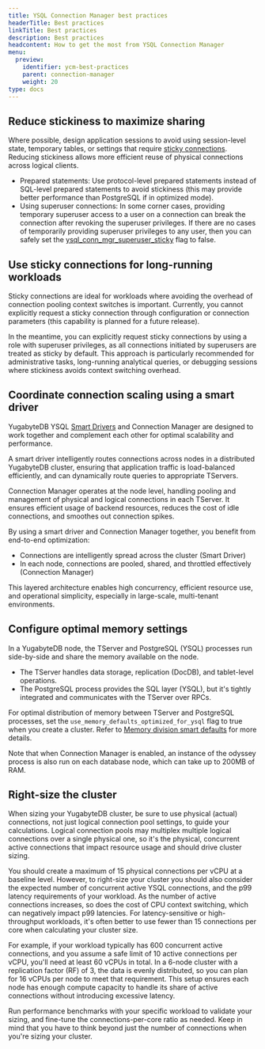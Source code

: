 ```yaml
---
title: YSQL Connection Manager best practices
headerTitle: Best practices
linkTitle: Best practices
description: Best practices
headcontent: How to get the most from YSQL Connection Manager
menu:
  preview:
    identifier: ycm-best-practices
    parent: connection-manager
    weight: 20
type: docs
---
```


## Reduce stickiness to maximize sharing

Where possible, design application sessions to avoid using session-level state, temporary tables, or settings that require [sticky connections](../ycm-setup/#sticky-connections). Reducing stickiness allows more efficient reuse of physical connections across logical clients.

- Prepared statements: Use protocol-level prepared statements instead of SQL-level prepared statements to avoid stickiness (this may provide better performance than PostgreSQL if in optimized mode).
- Using superuser connections: In some corner cases, providing temporary superuser access to a user on a connection can break the connection after revoking the superuser privileges. If there are no cases of temporarily providing superuser privileges to any user, then you can safely set the [ysql_conn_mgr_superuser_sticky](../ycm-setup/#configure) flag to false.
<!-- (WIP/guarded by a flag) Setting the role or session authorization during a session (SET role/SET session authorization) makes the connection sticky, but this can be disabled by setting <WIP flag name> to false.-->

## Use sticky connections for long-running workloads

Sticky connections are ideal for workloads where avoiding the overhead of connection pooling context switches is important. Currently, you cannot explicitly request a sticky connection through configuration or connection parameters (this capability is planned for a future release).

In the meantime, you can explicitly request sticky connections by using a role with superuser privileges, as all connections initiated by superusers are treated as sticky by default. This approach is particularly recommended for administrative tasks, long-running analytical queries, or debugging sessions where stickiness avoids context switching overhead.

## Coordinate connection scaling using a smart driver

YugabyteDB YSQL [Smart Drivers](../../drivers-orms/smart-drivers/) and Connection Manager are designed to work together and complement each other for optimal scalability and performance.

A smart driver intelligently routes connections across nodes in a distributed YugabyteDB cluster, ensuring that application traffic is load-balanced efficiently, and can dynamically route queries to appropriate TServers.

Connection Manager operates at the node level, handling pooling and management of physical and logical connections in each TServer. It ensures efficient usage of backend resources, reduces the cost of idle connections, and smoothes out connection spikes.

By using a smart driver and Connection Manager together, you benefit from end-to-end optimization:

- Connections are intelligently spread across the cluster (Smart Driver)
- In each node, connections are pooled, shared, and throttled effectively (Connection Manager)

This layered architecture enables high concurrency, efficient resource use, and operational simplicity, especially in large-scale, multi-tenant environments.

## Configure optimal memory settings

In a YugabyteDB node, the TServer and PostgreSQL (YSQL) processes run side-by-side and share the memory available on the node.

- The TServer handles data storage, replication (DocDB), and tablet-level operations.
- The PostgreSQL process provides the SQL layer (YSQL), but it's tightly integrated and communicates with the TServer over RPCs.

For optimal distribution of memory between TServer and PostgreSQL processes, set the `use_memory_defaults_optimized_for_ysql` flag to true when you create a cluster. Refer to [Memory division smart defaults](../../reference/configuration/smart-defaults/#memory-division-smart-defaults) for more details.

Note that when Connection Manager is enabled, an instance of the odyssey process is also run on each database node, which can take up to 200MB of RAM.

## Right-size the cluster

When sizing your YugabyteDB cluster, be sure to use physical (actual) connections, not just logical connection pool settings, to guide your calculations. Logical connection pools may multiplex multiple logical connections over a single physical one, so it's the physical, concurrent active connections that impact resource usage and should drive cluster sizing.

You should create a maximum of 15 physical connections per vCPU at a baseline level. However, to right-size your cluster you should also consider the expected number of concurrent active YSQL connections, and the p99 latency requirements of your workload. As the number of active connections increases, so does the cost of CPU context switching, which can negatively impact p99 latencies. For latency-sensitive or high-throughput workloads, it's often better to use fewer than 15 connections per core when calculating your cluster size.

For example, if your workload typically has 600 concurrent active connections, and you assume a safe limit of 10 active connections per vCPU, you'll need at least 60 vCPUs in total. In a 6-node cluster with a replication factor (RF) of 3, the data is evenly distributed, so you can plan for 16 vCPUs per node to meet that requirement. This setup ensures each node has enough compute capacity to handle its share of active connections without introducing excessive latency.

Run performance benchmarks with your specific workload to validate your sizing, and fine-tune the connections-per-core ratio as needed. Keep in mind that you have to think beyond just the number of connections when you're sizing your cluster.
